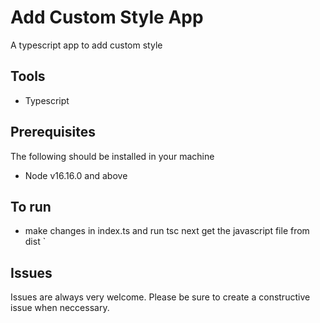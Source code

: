 # Add Custom Style App

A typescript app to add custom style

## Tools

- Typescript

## Prerequisites

The following should be installed in your machine

- Node v16.16.0 and above

## To run

- make changes in index.ts and run tsc next get the javascript file from dist
`

## Issues

Issues are always very welcome. Please be sure to create a constructive issue when neccessary.
